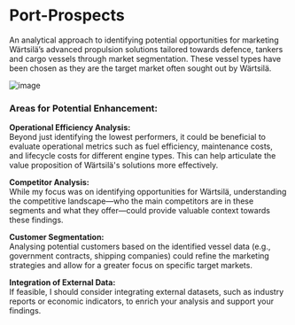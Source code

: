 # Port-Prospects
An analytical approach to identifying potential opportunities for marketing Wärtsilä’s advanced propulsion solutions tailored towards defence, tankers and cargo vessels through market segmentation. 
These vessel types have been chosen as they are the target market often sought out by Wärtsilä.

![image](https://github.com/user-attachments/assets/6790fd62-48ca-4745-b6e5-3519e8a6a418)


### Areas for Potential Enhancement:

**Operational Efficiency Analysis:**  
Beyond just identifying the lowest performers, it could be beneficial to evaluate operational metrics such as fuel efficiency, maintenance costs, and lifecycle costs for different engine types. This can help articulate the value proposition of Wärtsilä's solutions more effectively.

**Competitor Analysis:**  
While my focus was on identifying opportunities for Wärtsilä, understanding the competitive landscape—who the main competitors are in these segments and what they offer—could provide valuable context towards these findings.

**Customer Segmentation:**  
Analysing potential customers based on the identified vessel data (e.g., government contracts, shipping companies) could refine the marketing strategies and allow for a greater focus on specific target markets.

**Integration of External Data:**  
If feasible, I should consider integrating external datasets, such as industry reports or economic indicators, to enrich your analysis and support your findings.
